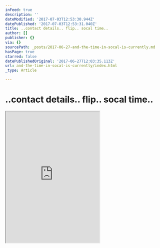 ```yaml
---
inFeed: true
description: ''
dateModified: '2017-07-03T12:53:30.944Z'
datePublished: '2017-07-03T12:53:31.040Z'
title: ..contact details.. flip.. socal time..
author: []
publisher: {}
via: {}
sourcePath: _posts/2017-06-27-and-the-time-in-socal-is-currently.md
hasPage: true
starred: false
datePublishedOriginal: '2017-06-27T12:03:35.113Z'
url: and-the-time-in-socal-is-currently/index.html
_type: Article

---
```

# ..contact details.. flip.. socal time..

<iframe src="https://the-grid.github.io/ed-userhtml/?g=eJydVt9z4jYQfg5_hcaZNMlMbMAcyZ350bs-3NP1qU99upHlxVYjS64kIKHT_70r2QbsA9ILDNjSalf77X670tzYVwHLQbQSvAqZkpZyCZr8MyAk3EL6zG1YgTYVMMs3kJDxaDSaOWGpdmck6vT8icnBVap0Bjoho-qFGCV4Rq4ZY7PBvyjr-ZQUaoOe-Vm09UAIGu2tibprEMbVVQvDairNSukyIVpZauHPu_HHUQb5_cytcnguLSHEQ7ts5aIUMfXcfUBPNQ7wmVL27Nzd8swWCZmMMCKoUwDPC4vjqR-3JhpsHWjcciUxktGjmQ1-RB36TCek0mBAbyCcZC4BB9w9_U48Tir7BLQh6WmrNzc-ofWWSqVaBQ2COiI1EenFsMXuxivKINxww1MuuH1NSMGzDGSL8OISj-6ykYvSY49pivReW3AwVYWQ8UXAyvo3H0lC6mIINc342iQknrqUO4H_q2iWcZn7WpnVU12yuJkuX8jgEB8XGOdtrtVaZglZa3FXWFuZZDjcbrdRmnKaRkyVQ6MYp6IccpoBS1lUyfyejPArVaihAmrR913IZQYv6GWdg37sL1bC_yi2t0rtkrAL9DrDD5seUYVEkpbgvF3hKDR8h1yLoUSzGTeVoJhDLgVWaJgKxZ5nXYM6T-ld_PGBTD7g7-kB6fvJucSUUNjKrh_H4w_x06yxvqIlF2gwpFUlIDSvxkL5QH5D88-_U_aHH3_FlaiwTzFmHluk7wA9UkybSWtVmbRraiI9Tm9m5ygHL4izoJnaumobQ7n_H03xcT2ZTHw3OJe9u_By7vby05k7qJ8XtSwKhcqVS8754olHx7g_1YOmGMZxt3O245_j_t862_FcnuT-3lHLrTjQaNtsmCqRHbFhzOI4np5NjIMzPUbjGoOuLY3azFGBviSEgbSg30OsPs_3FVudDfSeYk8_692hUZG4aUwdh6nGELtZX2Ftnlq_aOIA-AsIIf0gujm_J3YmpWnttFQSGlXXhS1k79SuLw9d3baY39Kl_mLzro0j5pqMVz11wrlzwaeiuQPgcYBK82FzcxvMM74hTFBjFkH3ehEQfFNrVhhLtV0EtuAm8iu_cWMjq_JcwN2th317PwuWaLtvDW8afr4ncW20mUeJqahsRa61Bkt_dqCPKGi0h6j-oyFHwoOdnqAusGA5p6TQsFoExzVrt9wi33zV-t0CgihzQJzfU0Elmv3ceEGXR7vjNtXyr7WxpARjuLxFPrqugLEitgCSa55F0TzVZLikGVJVft63h_mwOuur61rB8Ub71-alfRwp-sTXYecr7c4ko1kX5g64xfQYVnBI1zKPJNih1wux4SHcsNYMN_GviDpf0xwWIH-xvIQdMmzxpQTNGb2Jv35T5vsXmYMAE9RXh0WA9_CboLk14Gg6Cog3V586iwDHBmiJKgax1VsdMP0HWmrjag" height="420" style=""></iframe>